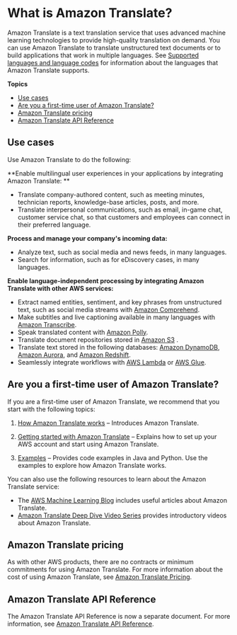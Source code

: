 # What is Amazon Translate?<a name="what-is"></a>

Amazon Translate is a text translation service that uses advanced machine learning technologies to provide high\-quality translation on demand\. You can use Amazon Translate to translate unstructured text documents or to build applications that work in multiple languages\. See [Supported languages and language codes](what-is-languages.md) for information about the languages that Amazon Translate supports\.

 

**Topics**
+ [Use cases](#what-is-use-cases)
+ [Are you a first\-time user of Amazon Translate?](#first-time-user)
+ [Amazon Translate pricing](#what-is-pricing)
+ [Amazon Translate API Reference](#what-is-api)

## Use cases<a name="what-is-use-cases"></a>

Use Amazon Translate to do the following:

**Enable multilingual user experiences in your applications by integrating Amazon Translate: **  
+ Translate company\-authored content, such as meeting minutes, technician reports, knowledge\-base articles, posts, and more\.
+ Translate interpersonal communications, such as email, in\-game chat, customer service chat, so that customers and employees can connect in their preferred language\.

**Process and manage your company's incoming data:**  
+ Analyze text, such as social media and news feeds, in many languages\.
+ Search for information, such as for eDiscovery cases, in many languages\.

**Enable language\-independent processing by integrating Amazon Translate with other AWS services:**  
+ Extract named entities, sentiment, and key phrases from unstructured text, such as social media streams with [Amazon Comprehend](https://docs.aws.amazon.com/comprehend/latest/dg/comphrened-general.html)\.
+ Make subtitles and live captioning available in many languages with [Amazon Transcribe](https://docs.aws.amazon.com/transcribe/latest/dg/what-is-transcribe.html)\.
+ Speak translated content with [Amazon Polly](https://docs.aws.amazon.com/polly/latest/dg/what-is.html)\.
+ Translate document repositories stored in [Amazon S3](https://docs.aws.amazon.com/AmazonS3/latest/dev/Welcome.html) \.
+ Translate text stored in the following databases: [Amazon DynamoDB](https://docs.aws.amazon.com/amazondynamodb/latest/developerguide/Introduction.html), [Amazon Aurora](https://docs.aws.amazon.com/AmazonRDS/latest/AuroraUserGuide/CHAP_AuroraOverview.html), and [Amazon Redshift](https://docs.aws.amazon.com/redshift/latest/dg/welcome.html)\.
+ Seamlessly integrate workflows with [AWS Lambda](https://docs.aws.amazon.com/lambda/latest/dg/welcome.html) or [AWS Glue](https://docs.aws.amazon.com/glue/latest/dg/what-is-glue.html)\.

## Are you a first\-time user of Amazon Translate?<a name="first-time-user"></a>

If you are a first\-time user of Amazon Translate, we recommend that you start with the following topics:

1. [How Amazon Translate works](how-it-works.md) – Introduces Amazon Translate\.

1. [Getting started with Amazon Translate](getting-started.md) – Explains how to set up your AWS account and start using Amazon Translate\.

1. [Examples](examples.md) – Provides code examples in Java and Python\. Use the examples to explore how Amazon Translate works\.

You can also use the following resources to learn about the Amazon Translate service:
+ The [AWS Machine Learning Blog](http://aws.amazon.com/blogs/machine-learning/ ) includes useful articles about Amazon Translate\.
+ [Amazon Translate Deep Dive Video Series](https://www.youtube.com/playlist?list=PLhr1KZpdzukePPoSt1BZUNYQ6r5BdNm-1) provides introductory videos about Amazon Translate\.

## Amazon Translate pricing<a name="what-is-pricing"></a>

As with other AWS products, there are no contracts or minimum commitments for using Amazon Translate\. For more information about the cost of using Amazon Translate, see [Amazon Translate Pricing](https://aws.amazon.com/translate/pricing/)\.

## Amazon Translate API Reference<a name="what-is-api"></a>

The Amazon Translate API Reference is now a separate document\. For more information, see [Amazon Translate API Reference](https://docs.aws.amazon.com/translate/latest/APIReference/Welcome.html)\.
